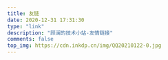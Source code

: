 ```yaml
---
title: 友链
date: 2020-12-31 17:31:30
type: "link"
description: "顾澜的技术小站-友情链接"
comments: false
top_img: https://cdn.inkdp.cn/img/QQ20210122-0.jpg
---
```

